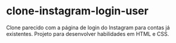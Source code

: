 # clone-instagram-login-user
Clone parecido com a página de login do Instagram para contas já existentes.
Projeto para desenvolver habilidades em HTML e CSS.
